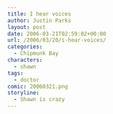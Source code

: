 ```yaml
---
title: I hear voices
author: Justin Parks
layout: post
date: 2006-03-21T02:59:02+00:00
url: /2006/03/20/i-hear-voices/
categories:
  - Chipmunk Bay
characters:
  - shawn
tags:
  - doctor  
comic: 20060321.png 
storyline:
  - Shawn is crazy
---
```

